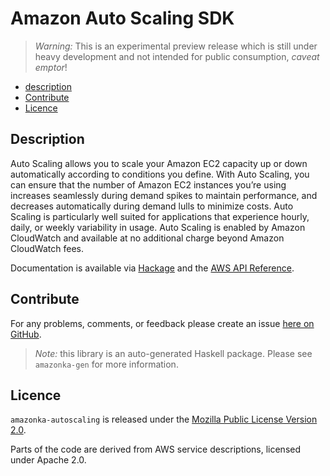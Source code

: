 # Amazon Auto Scaling SDK

> _Warning:_ This is an experimental preview release which is still under heavy development and not intended for public consumption, _caveat emptor_!

* [description](#description)
* [Contribute](#contribute)
* [Licence](#licence)

## Description

Auto Scaling allows you to scale your Amazon EC2 capacity up or down
automatically according to conditions you define. With Auto Scaling, you can
ensure that the number of Amazon EC2 instances you’re using increases
seamlessly during demand spikes to maintain performance, and decreases
automatically during demand lulls to minimize costs. Auto Scaling is
particularly well suited for applications that experience hourly, daily, or
weekly variability in usage. Auto Scaling is enabled by Amazon CloudWatch and
available at no additional charge beyond Amazon CloudWatch fees.

Documentation is available via [Hackage](http://hackage.haskell.org/package/amazonka-autoscaling)
and the [AWS API Reference](http://docs.aws.amazon.com/AutoScaling/latest/APIReference/Welcome.html).


## Contribute

For any problems, comments, or feedback please create an issue [here on GitHub](https://github.com/brendanhay/amazonka/issues).

> _Note:_ this library is an auto-generated Haskell package. Please see `amazonka-gen` for more information.


## Licence

`amazonka-autoscaling` is released under the [Mozilla Public License Version 2.0](http://www.mozilla.org/MPL/).

Parts of the code are derived from AWS service descriptions, licensed under Apache 2.0.
